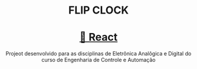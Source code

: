 <h1 align="center">FLIP CLOCK</h1>
<h1 align="center">
  <a href="<https://pt-br.reactjs.org/>">🔗 React</a>
</h1>
<p align="center">Projeot desenvolvido para as disciplinas de Eletrônica Analôgica e Digital do curso de Engenharia de Controle e Automação</p>
